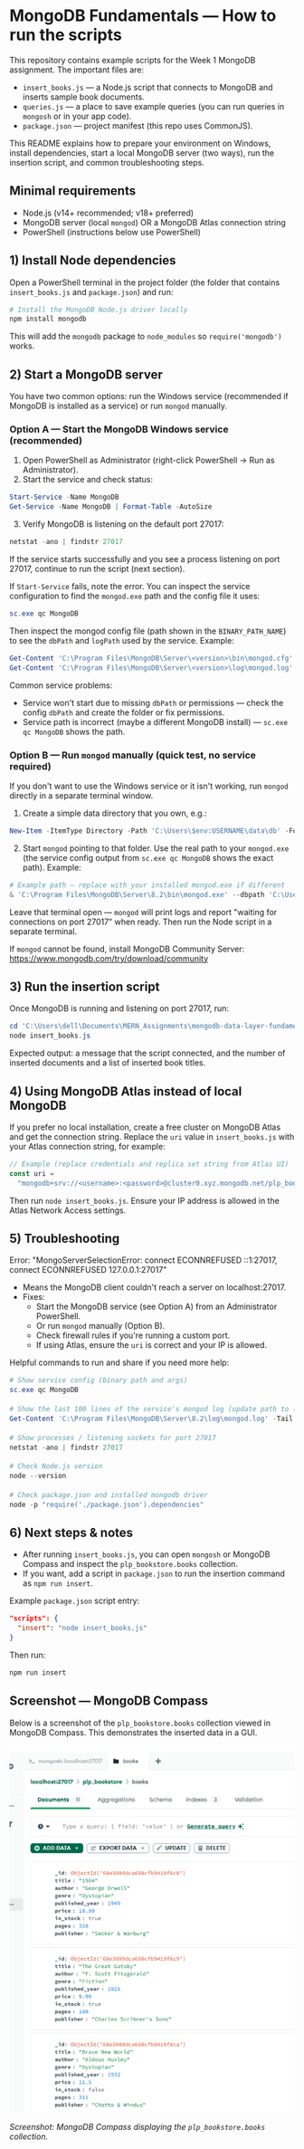 # MongoDB Fundamentals — How to run the scripts

This repository contains example scripts for the Week 1 MongoDB assignment. The important files are:

- `insert_books.js` — a Node.js script that connects to MongoDB and inserts sample book documents.
- `queries.js` — a place to save example queries (you can run queries in `mongosh` or in your app code).
- `package.json` — project manifest (this repo uses CommonJS).

This README explains how to prepare your environment on Windows, install dependencies, start a local MongoDB server (two ways), run the insertion script, and common troubleshooting steps.

## Minimal requirements

- Node.js (v14+ recommended; v18+ preferred)
- MongoDB server (local `mongod`) OR a MongoDB Atlas connection string
- PowerShell (instructions below use PowerShell)

## 1) Install Node dependencies

Open a PowerShell terminal in the project folder (the folder that contains `insert_books.js` and `package.json`) and run:

```powershell
# Install the MongoDB Node.js driver locally
npm install mongodb
```

This will add the `mongodb` package to `node_modules` so `require('mongodb')` works.

## 2) Start a MongoDB server

You have two common options: run the Windows service (recommended if MongoDB is installed as a service) or run `mongod` manually.

### Option A — Start the MongoDB Windows service (recommended)

1. Open PowerShell as Administrator (right-click PowerShell → Run as Administrator).
2. Start the service and check status:

```powershell
Start-Service -Name MongoDB
Get-Service -Name MongoDB | Format-Table -AutoSize
```

3. Verify MongoDB is listening on the default port 27017:

```powershell
netstat -ano | findstr 27017
```

If the service starts successfully and you see a process listening on port 27017, continue to run the script (next section).

If `Start-Service` fails, note the error. You can inspect the service configuration to find the `mongod.exe` path and the config file it uses:

```powershell
sc.exe qc MongoDB
```

Then inspect the mongod config file (path shown in the `BINARY_PATH_NAME`) to see the `dbPath` and `logPath` used by the service. Example:

```powershell
Get-Content 'C:\Program Files\MongoDB\Server\<version>\bin\mongod.cfg'
Get-Content 'C:\Program Files\MongoDB\Server\<version>\log\mongod.log' -Tail 100
```

Common service problems:

- Service won't start due to missing `dbPath` or permissions — check the config `dbPath` and create the folder or fix permissions.
- Service path is incorrect (maybe a different MongoDB install) — `sc.exe qc MongoDB` shows the path.

### Option B — Run `mongod` manually (quick test, no service required)

If you don't want to use the Windows service or it isn't working, run `mongod` directly in a separate terminal window.

1. Create a simple data directory that you own, e.g.:

```powershell
New-Item -ItemType Directory -Path 'C:\Users\$env:USERNAME\data\db' -Force
```

2. Start `mongod` pointing to that folder. Use the real path to your `mongod.exe` (the service config output from `sc.exe qc MongoDB` shows the exact path). Example:

```powershell
# Example path — replace with your installed mongod.exe if different
& 'C:\Program Files\MongoDB\Server\8.2\bin\mongod.exe' --dbpath 'C:\Users\dell\data\db'
```

Leave that terminal open — `mongod` will print logs and report "waiting for connections on port 27017" when ready. Then run the Node script in a separate terminal.

If `mongod` cannot be found, install MongoDB Community Server: https://www.mongodb.com/try/download/community

## 3) Run the insertion script

Once MongoDB is running and listening on port 27017, run:

```powershell
cd 'C:\Users\dell\Documents\MERN_Assignments\mongodb-data-layer-fundamentals-and-advanced-techniques-Eunique-star'
node insert_books.js
```

Expected output: a message that the script connected, and the number of inserted documents and a list of inserted book titles.

## 4) Using MongoDB Atlas instead of local MongoDB

If you prefer no local installation, create a free cluster on MongoDB Atlas and get the connection string. Replace the `uri` value in `insert_books.js` with your Atlas connection string, for example:

```js
// Example (replace credentials and replica set string from Atlas UI)
const uri =
  "mongodb+srv://<username>:<password>@cluster0.xyz.mongodb.net/plp_bookstore?retryWrites=true&w=majority";
```

Then run `node insert_books.js`. Ensure your IP address is allowed in the Atlas Network Access settings.

## 5) Troubleshooting

Error: "MongoServerSelectionError: connect ECONNREFUSED ::1:27017, connect ECONNREFUSED 127.0.0.1:27017"

- Means the MongoDB client couldn't reach a server on localhost:27017.
- Fixes:
  - Start the MongoDB service (see Option A) from an Administrator PowerShell.
  - Or run `mongod` manually (Option B).
  - Check firewall rules if you're running a custom port.
  - If using Atlas, ensure the `uri` is correct and your IP is allowed.

Helpful commands to run and share if you need more help:

```powershell
# Show service config (binary path and args)
sc.exe qc MongoDB

# Show the last 100 lines of the service's mongod log (update path to log file shown in config)
Get-Content 'C:\Program Files\MongoDB\Server\8.2\log\mongod.log' -Tail 100

# Show processes / listening sockets for port 27017
netstat -ano | findstr 27017

# Check Node.js version
node --version

# Check package.json and installed mongodb driver
node -p "require('./package.json').dependencies"
```

## 6) Next steps & notes

- After running `insert_books.js`, you can open `mongosh` or MongoDB Compass and inspect the `plp_bookstore.books` collection.
- If you want, add a script in `package.json` to run the insertion command as `npm run insert`.

Example `package.json` script entry:

```json
"scripts": {
  "insert": "node insert_books.js"
}
```

Then run:

```powershell
npm run insert
```

## Screenshot — MongoDB Compass

Below is a screenshot of the `plp_bookstore.books` collection viewed in MongoDB Compass. This demonstrates the inserted data in a GUI.

![MongoDB Compass - plp_bookstore.books](images/Capture.PNG)

_Screenshot: MongoDB Compass displaying the `plp_bookstore.books` collection._
